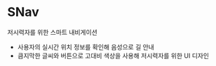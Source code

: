 # SNav

저시력자를 위한 스마트 내비게이션

- 사용자의 실시간 위치 정보를 확인해 음성으로 길 안내
- 큼지막한 글씨와 버튼으로 고대비 색상을 사용해 저시력자를 위한 UI 디자인

